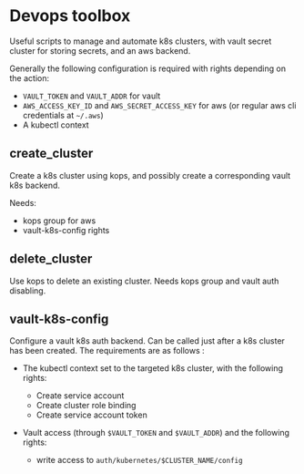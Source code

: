 # Devops toolbox

Useful scripts to manage and automate k8s clusters, with vault secret cluster for storing secrets,
and an aws backend.

Generally the following configuration is required with rights depending on the action:

* `VAULT_TOKEN` and `VAULT_ADDR` for vault
* `AWS_ACCESS_KEY_ID` and `AWS_SECRET_ACCESS_KEY` for aws (or regular aws cli credentials at
`~/.aws`)
* A kubectl context

## create_cluster

Create a k8s cluster using kops, and possibly create a corresponding vault k8s backend.

Needs:

* kops group for aws
* vault-k8s-config rights

## delete_cluster

Use kops to delete an existing cluster. Needs kops group and vault auth disabling.

## vault-k8s-config

Configure a vault k8s auth backend. Can be called just after a k8s cluster has been created.
The requirements are as follows :

* The kubectl context set to the targeted k8s cluster, with the following rights:
  * Create service account
  * Create cluster role binding
  * Create service account token

* Vault access (through `$VAULT_TOKEN` and `$VAULT_ADDR`) and the following rights:
  * write access to `auth/kubernetes/$CLUSTER_NAME/config`
